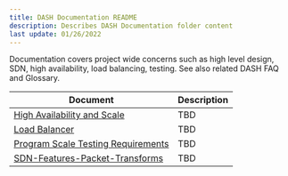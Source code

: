 ```yaml
---
title: DASH Documentation README
description: Describes DASH Documentation folder content
last update: 01/26/2022
---
```


Documentation covers project wide concerns such as high level design, SDN, high availability, load balancing, testing. See also related DASH FAQ and Glossary. 


| Document | Description |
|----------|-------------|
| [High Availability and Scale](Documentation\high-availability-and-scale.md) | TBD |
| [Load Balancer](load-balancer-v3.md) |TBD |
| [Program Scale Testing Requirements](program-scale-testing-requirements-draft.md) | TBD |
| [SDN-Features-Packet-Transforms](Documentation\sdn-features-packet-transforms.md) |TBD |



